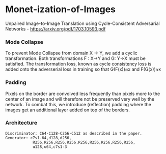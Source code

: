 # Monet-ization-of-Images
 


Unpaired Image-to-Image Translation using Cycle-Consistent Adversarial Networks - https://arxiv.org/pdf/1703.10593.pdf

### Mode Collapse

To prevent Mode Collapse from domain X -> Y, we add a cyclic transformation. Both transformations F : X->Y and G: Y->X must be satisfied.
The transformation loss, known as cycle consistency loss is added onto the adverserial loss in training so that G(F(x))≈x and F(G(x))≈x

### Padding

Pixels on the border are convolved less frequently than pixels more to the center of an image and will therefore not be preserved very well by the network. To combat this, we introduce (reflection) padding where the images get an additional layer added on top of the borders.

### Architecture

    Discriminator: C64-C128-C256-C512 as described in the paper.
    Generator: c7s1-64,d128,d256,
                R256,R256,R256,R256,R256,R256,R256,R256,R256,
                u128,u64,c7s1-3
